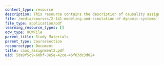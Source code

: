 ```yaml
---
content_type: resource
description: This resource contains the description of causality assignment.
file: /media/courses/2-141-modeling-and-simulation-of-dynamic-systems-fall-2006/5da9f5c960bf8e5e42ce46f03dc3d024_caus_assignment2.pdf
file_type: application/pdf
learning_resource_types: []
ocw_type: OCWFile
parent_title: Study Materials
parent_type: CourseSection
resourcetype: Document
title: caus_assignment2.pdf
uid: 5da9f5c9-60bf-8e5e-42ce-46f03dc3d024
---
```


